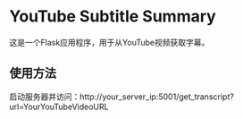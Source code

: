 # YouTube Subtitle Summary
这是一个Flask应用程序，用于从YouTube视频获取字幕。
## 使用方法
启动服务器并访问：http://your_server_ip:5001/get_transcript?url=YourYouTubeVideoURL
